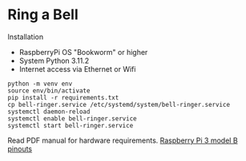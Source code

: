 # Ring a Bell

Installation

* RaspberryPi OS "Bookworm" or higher
* System Python 3.11.2
* Internet access via Ethernet or Wifi

```
python -m venv env
source env/bin/activate
pip install -r requirements.txt
cp bell-ringer.service /etc/systemd/system/bell-ringer.service
systemctl daemon-reload
systemctl enable bell-ringer.service
systemctl start bell-ringer.service
```

Read PDF manual for hardware requirements.
[Raspberry Pi 3 model B pinouts](https://pinout.xyz/pinout/5v_power#:~:text=The%205v%20power%20pins%20are,Pi%20model%20and%20adapter%20used.)
